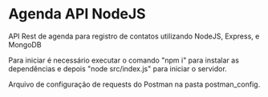 # Agenda API NodeJS
API Rest de agenda para registro de contatos utilizando NodeJS, Express, e MongoDB

Para iniciar é necessário executar o comando "npm i" para instalar as dependências e depois "node src/index.js" para iniciar o servidor.

Arquivo de configuração de requests do Postman na pasta postman_config.
